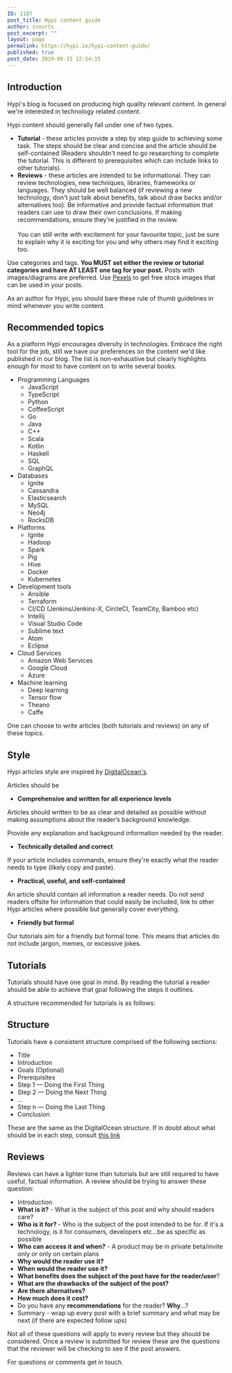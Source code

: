 ```yaml
---
ID: 1187
post_title: Hypi content guide
author: zcourts
post_excerpt: ""
layout: page
permalink: https://hypi.io/hypi-content-guide/
published: true
post_date: 2019-09-15 12:54:15
---
```

<!-- wp:heading -->
<h2>Introduction</h2>
<!-- /wp:heading -->

<!-- wp:paragraph -->
<p>Hypi's blog is focused on producing high quality relevant content. In general we're interested in technology related content. </p>
<!-- /wp:paragraph -->

<!-- wp:paragraph -->
<p>Hypi content should generally fall under one of two types.</p>
<!-- /wp:paragraph -->

<!-- wp:list -->
<ul><li><strong>Tutorial</strong> - these articles provide a step by step guide to achieving some task. The steps should be clear and concise and the article should be self-contained (Readers shouldn't need to go researching to complete the tutorial. This is different to prerequisites which can include links to other tutorials).</li><li><strong>Reviews</strong> - these articles are intended to be informational. They can review technologies, new techniques, libraries, frameworks or languages. They should be well balanced (if reviewing a new technology, don't just talk about benefits, talk about draw backs and/or alternatives too). Be informative and provide factual information that readers can use to draw their own conclusions. If making recommendations, ensure they're justified in the review. <br><br>You can still write with excitement for your favourite topic, just be sure to explain why it is exciting for you and why others may find it exciting too.</li></ul>
<!-- /wp:list -->

<!-- wp:paragraph -->
<p>Use categories and tags. <strong>You MUST set either the review or tutorial categories and have AT LEAST one tag for your post.</strong> Posts with images/diagrams are preferred. Use <a href="https://www.pexels.com/">Pexels</a> to get free stock images that can be used in your posts.</p>
<!-- /wp:paragraph -->

<!-- wp:paragraph -->
<p>As an author for Hypi, you should bare these rule of thumb guidelines in mind whenever you write content.</p>
<!-- /wp:paragraph -->

<!-- wp:heading -->
<h2>Recommended topics</h2>
<!-- /wp:heading -->

<!-- wp:paragraph -->
<p>As a platform Hypi encourages diversity in technologies. Embrace the right tool for the job, still we have our preferences on the content we'd like published in our blog. The list is non-exhaustive but clearly highlights enough for most to have content on to write several books.</p>
<!-- /wp:paragraph -->

<!-- wp:list -->
<ul><li>Programming Languages<ul><li>JavaScript</li><li>TypeScript</li><li>Python</li><li>CoffeeScript</li><li>Go</li><li>Java</li><li>C++</li><li>Scala</li><li>Kotlin</li><li>Haskell</li><li>SQL</li><li>GraphQL</li></ul></li><li>Databases<ul><li>Ignite</li><li>Cassandra</li><li>Elasticsearch</li><li>MySQL</li><li>Neo4j</li><li>RocksDB</li></ul></li><li>Platforms<ul><li>Ignite</li><li>Hadoop</li><li>Spark</li><li>Pig</li><li>Hive</li><li>Docker</li><li>Kubernetes</li></ul></li><li>Development tools<ul><li>Ansible</li><li>Terraform</li><li>CI/CD (Jenkins/Jenkins-X, CircleCI, TeamCity, Bamboo etc)</li><li>Intellij</li><li>Visual Studio Code</li><li>Sublime text</li><li>Atom</li><li>Eclipse</li></ul></li><li>Cloud Services<ul><li>Amazon Web Services</li><li>Google Cloud</li><li>Azure</li></ul></li><li>Machine learning<ul><li>Deep learning</li><li>Tensor flow</li><li>Theano</li><li>Caffe</li></ul></li></ul>
<!-- /wp:list -->

<!-- wp:paragraph -->
<p>One can choose to write articles (both tutorials and reviews) on any of these topics.</p>
<!-- /wp:paragraph -->

<!-- wp:heading -->
<h2>Style</h2>
<!-- /wp:heading -->

<!-- wp:paragraph -->
<p>Hypi articles style are inspired by <a href="https://www.digitalocean.com/community/tutorials/digitalocean-s-technical-writing-guidelines">DigitalOcean's</a>.</p>
<!-- /wp:paragraph -->

<!-- wp:paragraph -->
<p>Articles should be</p>
<!-- /wp:paragraph -->

<!-- wp:list -->
<ul><li><strong>Comprehensive and written for all experience levels</strong></li></ul>
<!-- /wp:list -->

<!-- wp:paragraph -->
<p>Articles should written to be as clear and detailed as possible without making assumptions about the reader’s background knowledge.</p>
<!-- /wp:paragraph -->

<!-- wp:paragraph -->
<p>Provide any explanation and background information needed by the reader.</p>
<!-- /wp:paragraph -->

<!-- wp:list -->
<ul><li><strong>Technically detailed and correct</strong></li></ul>
<!-- /wp:list -->

<!-- wp:paragraph -->
<p>If your article includes commands, ensure they're exactly what the reader needs to type (likely copy and paste).</p>
<!-- /wp:paragraph -->

<!-- wp:list -->
<ul><li><strong>Practical, useful, and self-contained</strong></li></ul>
<!-- /wp:list -->

<!-- wp:paragraph -->
<p>An article should contain all information a reader needs. Do not send readers offsite for information that could easily be included, link to other Hypi articles where possible but generally cover everything.</p>
<!-- /wp:paragraph -->

<!-- wp:list -->
<ul><li><strong>Friendly but formal</strong></li></ul>
<!-- /wp:list -->

<!-- wp:paragraph -->
<p>Our tutorials aim for a friendly but formal tone. This means that articles do not include jargon, memes, or excessive jokes. </p>
<!-- /wp:paragraph -->

<!-- wp:heading -->
<h2>Tutorials</h2>
<!-- /wp:heading -->

<!-- wp:paragraph -->
<p>Tutorials should have one goal in mind. By reading the tutorial a reader should be able to achieve that goal following the steps it outlines.</p>
<!-- /wp:paragraph -->

<!-- wp:paragraph -->
<p>A structure recommended for tutorials is as follows:</p>
<!-- /wp:paragraph -->

<!-- wp:heading -->
<h2 id="structure">Structure</h2>
<!-- /wp:heading -->

<!-- wp:paragraph -->
<p>Tutorials have a consistent structure comprised of the following sections:</p>
<!-- /wp:paragraph -->

<!-- wp:list -->
<ul><li>Title</li><li>Introduction</li><li>Goals (Optional)</li><li>Prerequisites</li><li>Step 1 — Doing the First Thing</li><li>Step 2 — Doing the Next Thing</li><li>…</li><li>Step n — Doing the Last Thing</li><li>Conclusion</li></ul>
<!-- /wp:list -->

<!-- wp:paragraph -->
<p>These are the same as the DigitalOcean structure. If in doubt about what should be in each step, consult <a href="https://www.digitalocean.com/community/tutorials/digitalocean-s-technical-writing-guidelines#structure">this link</a></p>
<!-- /wp:paragraph -->

<!-- wp:heading -->
<h2>Reviews</h2>
<!-- /wp:heading -->

<!-- wp:paragraph -->
<p>Reviews can have a lighter tone than tutorials but are still required to have useful, factual information. A review should be trying to answer these question:</p>
<!-- /wp:paragraph -->

<!-- wp:list -->
<ul><li>Introduction</li><li><strong>What is it?</strong> - What is the subject of this post and why should readers care?</li><li><strong>Who is it for? </strong>- Who is the subject of the post intended to be for. If it's a technology, is it for consumers, developers etc...be as specific as possible</li><li><strong>Who can access it and when?</strong> - A product may be in private beta/invite only or only on certain plans</li><li><strong>Why would the reader use it? </strong></li><li><strong>When would the reader use it?</strong></li><li><strong>What benefits does the subject of the post have for the reader/user</strong>? </li><li><strong>What are the drawbacks of the subject of the post?</strong></li><li><strong>Are there alternatives?</strong></li><li><strong>How much does it cost?</strong></li><li>Do you have any <strong>recommendations</strong> for the reader? <strong>Why</strong>...?</li><li>Summary - wrap up every post with a brief summary and what may be next (if there are expected follow ups)</li></ul>
<!-- /wp:list -->

<!-- wp:paragraph -->
<p>Not all of these questions will apply to every review but they should be considered. Once a review is submitted for review these are the questions that the reviewer will be checking to see if the post answers.</p>
<!-- /wp:paragraph -->

<!-- wp:paragraph -->
<p>For questions or comments get in touch.</p>
<!-- /wp:paragraph -->